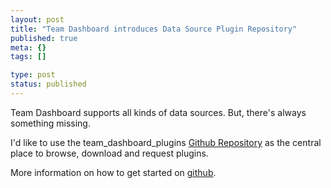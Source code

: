 ```yaml
---
layout: post
title: "Team Dashboard introduces Data Source Plugin Repository"
published: true
meta: {}
tags: []

type: post
status: published
---
```


Team Dashboard supports all kinds of data sources. But, there's always something missing.

I'd like to use the team_dashboard_plugins [Github Repository](https://github.com/fdietz/team_dashboard_plugins) as the central place to browse, download and request plugins.

More information on how to get started on [github](https://github.com/fdietz/team_dashboard_plugins).
